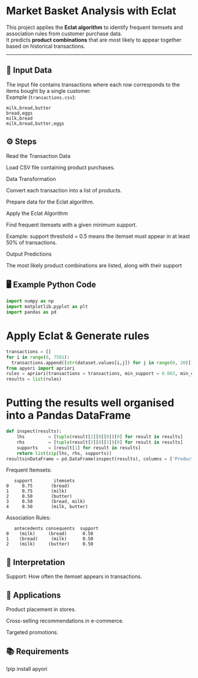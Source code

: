 # Market Basket Analysis with Eclat

This project applies the **Eclat algorithm** to identify frequent itemsets and association rules from customer purchase data.  
It predicts **product combinations** that are most likely to appear together based on historical transactions.

---

## 📂 Input Data

The input file contains transactions where each row corresponds to the items bought by a single customer.  
Example (`transactions.csv`):

```csv
milk,bread,butter
bread,eggs
milk,bread
milk,bread,butter,eggs
``` 
## ⚙️ Steps

Read the Transaction Data

Load CSV file containing product purchases.

Data Transformation

Convert each transaction into a list of products.

Prepare data for the Eclat algorithm.

Apply the Eclat Algorithm

Find frequent itemsets with a given minimum support.

Example: support threshold = 0.5 means the itemset must appear in at least 50% of transactions.

Output Predictions

The most likely product combinations are listed, along with their support

## 🖥️ Example Python Code
```python
import numpy as np
import matplotlib.pyplot as plt
import pandas as pd
```
# Apply Eclat & Generate rules
```python
transactions = []
for i in range(0, 7501):
  transactions.append([str(dataset.values[i,j]) for j in range(0, 20)])
from apyori import apriori
rules = apriori(transactions = transactions, min_support = 0.003, min_confidence = 0.2, min_lift = 3, min_length = 2, max_length = 2)
results = list(rules)
```
# Putting the results well organised into a Pandas DataFrame
```python
def inspect(results):
    lhs         = [tuple(result[2][0][0])[0] for result in results]
    rhs         = [tuple(result[2][0][1])[0] for result in results]
    supports    = [result[1] for result in results]
    return list(zip(lhs, rhs, supports))
resultsinDataFrame = pd.DataFrame(inspect(results), columns = ['Product 1', 'Product 2', 'Support'])
```
Frequent Itemsets:
```csv
   support        itemsets
0     0.75       (bread)
1     0.75       (milk)
2     0.50       (butter)
3     0.50       (bread, milk)
4     0.50       (milk, butter)
```
Association Rules:
```csv
   antecedents consequents  support 
0    (milk)     (bread)      0.50      
1    (bread)     (milk)      0.50      
2    (milk)     (butter)     0.50      
```
## 📌 Interpretation

Support: How often the itemset appears in transactions.

## 🚀 Applications

Product placement in stores.

Cross-selling recommendations in e-commerce.

Targeted promotions.

## 📚 Requirements

!pip install apyori
